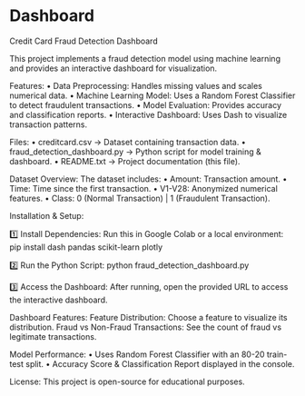# Dashboard
Credit Card Fraud Detection Dashboard

This project implements a fraud detection model using machine learning and provides an interactive dashboard for visualization.

Features:
• Data Preprocessing: Handles missing values and scales numerical data.
• Machine Learning Model: Uses a Random Forest Classifier to detect fraudulent transactions.
• Model Evaluation: Provides accuracy and classification reports.
• Interactive Dashboard: Uses Dash to visualize transaction patterns.

Files:
• creditcard.csv → Dataset containing transaction data.
• fraud_detection_dashboard.py → Python script for model training & dashboard.
• README.txt → Project documentation (this file).

Dataset Overview:
The dataset includes:
• Amount: Transaction amount.
• Time: Time since the first transaction.
• V1-V28: Anonymized numerical features.
• Class: 0 (Normal Transaction) | 1 (Fraudulent Transaction).

Installation & Setup:

1️⃣ Install Dependencies:
Run this in Google Colab or a local environment:
pip install dash pandas scikit-learn plotly

2️⃣ Run the Python Script:
python fraud_detection_dashboard.py

3️⃣ Access the Dashboard:
After running, open the provided URL to access the interactive dashboard.

Dashboard Features:
 Feature Distribution: Choose a feature to visualize its distribution.
 Fraud vs Non-Fraud Transactions: See the count of fraud vs legitimate transactions.

Model Performance:
• Uses Random Forest Classifier with an 80-20 train-test split.
• Accuracy Score & Classification Report displayed in the console.

License:
This project is open-source for educational purposes.
